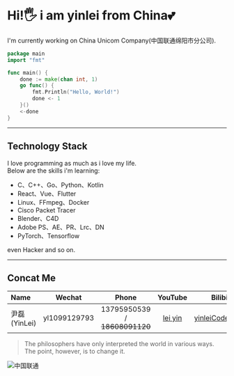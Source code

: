 # Hi!🖐️ i am **yinlei** from China💕

I'm currently working on China Unicom Company(中国联通绵阳市分公司).

```go 
package main 
import "fmt"

func main() {
    done := make(chan int, 1)
    go func() {
        fmt.Println("Hello, World!")
        done <- 1
    }()
    <-done
}
```

***

## Technology Stack
I love programming as much as i love my life.  
Below are the skills i'm learning:
- C、C++、Go、Python、Kotlin
- React、Vue、Flutter
- Linux、FFmpeg、Docker
- Cisco Packet Tracer
- Blender、C4D
- Adobe PS、AE、PR、Lrc、DN
- PyTorch、Tensorflow

even Hacker and so on.

***

## Concat Me

| Name | Wechat | Phone | YouTube | Bilibili |
| :--- | :---: | :---: | :---: | ---: |
| 尹磊(YinLei) | yl1099129793 | 13795950539 / ~~18608091120~~ | [lei yin](https://www.youtube.com/channel/UClg53fJlRO-5GAwGoHjxP0A) | [yinleiCoder](https://space.bilibili.com/355529756?spm_id_from=333.976.0.0) |

> The philosophers have only interpreted the world in various ways.  
>  The point, however, is to change it.

![中国联通](https://img.zcool.cn/community/014cb86155236511013f22cfb031ad.jpg?x-oss-process=image/auto-orient,1/resize,m_lfit,w_1280,limit_1/sharpen,100/format,webp/quality,Q_100)